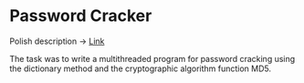 # Password Cracker
Polish description -> [Link](https://kcir.pwr.edu.pl/~witold/opsys/opsysA_23.html)

The task was to write a multithreaded program for password cracking using the dictionary method and the cryptographic algorithm function MD5.

